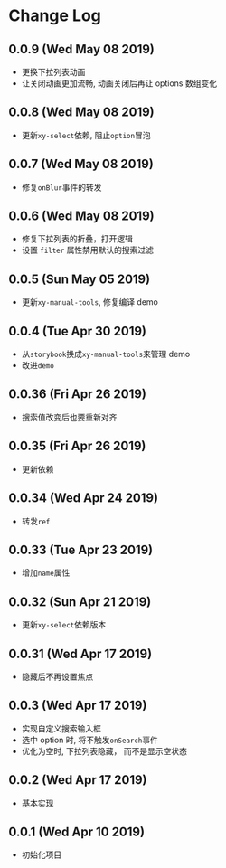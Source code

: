 # Change Log

## 0.0.9 (Wed May 08 2019)

-   更换下拉列表动画
-   让关闭动画更加流畅, 动画关闭后再让 options 数组变化

## 0.0.8 (Wed May 08 2019)

-   更新`xy-select`依赖, 阻止`option`冒泡

## 0.0.7 (Wed May 08 2019)

-   修复`onBlur`事件的转发

## 0.0.6 (Wed May 08 2019)

-   修复下拉列表的折叠，打开逻辑
-   设置 `filter` 属性禁用默认的搜索过滤

## 0.0.5 (Sun May 05 2019)

-   更新`xy-manual-tools`, 修复编译 demo

## 0.0.4 (Tue Apr 30 2019)

-   从`storybook`换成`xy-manual-tools`来管理 demo
-   改进`demo`

## 0.0.36 (Fri Apr 26 2019)

-   搜索值改变后也要重新对齐

## 0.0.35 (Fri Apr 26 2019)

-   更新依赖

## 0.0.34 (Wed Apr 24 2019)

-   转发`ref`

## 0.0.33 (Tue Apr 23 2019)

-   增加`name`属性

## 0.0.32 (Sun Apr 21 2019)

-   更新`xy-select`依赖版本

## 0.0.31 (Wed Apr 17 2019)

-   隐藏后不再设置焦点

## 0.0.3 (Wed Apr 17 2019)

-   实现自定义搜索输入框
-   选中 option 时, 将不触发`onSearch`事件
-   优化为空时, 下拉列表隐藏， 而不是显示空状态

## 0.0.2 (Wed Apr 17 2019)

-   基本实现

## 0.0.1 (Wed Apr 10 2019)

-   初始化项目
